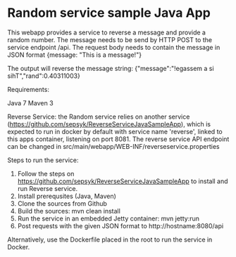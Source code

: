 # Random service sample Java App

This webapp provides a service to reverse a message and provide a random number. The message needs to be send by HTTP POST to the service endpoint /api. The request body needs to contain the message in JSON format
{message: "This is a message!"}

The output will reverse the message string:
{"message":"!egassem a si sihT","rand":0.40311003}

Requirements:

Java 7
Maven 3

Reverse Service: the Random service relies on another service (https://github.com/sepsyk/ReverseServiceJavaSampleApp), which is expected to run in docker by default with service name 'reverse', linked to this apps container, listening on port 8081. The reverse service API endpoint can be changed in src/main/webapp/WEB-INF/reverseservice.properties


Steps to run the service:
1. Follow the steps on https://github.com/sepsyk/ReverseServiceJavaSampleApp to install and run Reverse service.
2. Install prerequsites (Java, Maven)
3. Clone the sources from Github
4. Build the sources: mvn clean install
5. Run the service in an embedded Jetty container: mvn jetty:run
6. Post requests with the given JSON format to http://hostname:8080/api

Alternatively, use the Dockerfile placed in the root to run the service in Docker.
